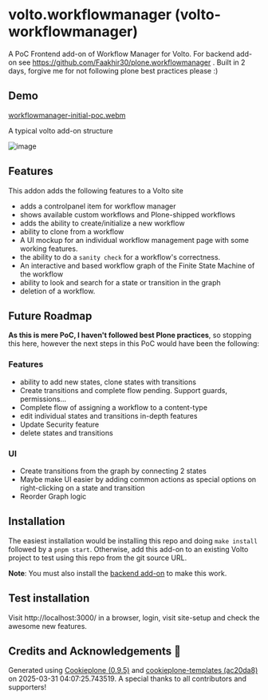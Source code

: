 # volto.workflowmanager (volto-workflowmanager)

A PoC Frontend add-on of Workflow Manager for Volto. For backend add-on see https://github.com/Faakhir30/plone.workflowmanager .
Built in 2 days, forgive me for not following plone best practices please :)
## Demo
[workflowmanager-initial-poc.webm](https://github.com/user-attachments/assets/dfe130ba-b111-466b-af33-fc2550fb1406)

A typical volto add-on structure

![image](https://github.com/user-attachments/assets/b65f1430-4e8c-469e-bf08-5a46ca853391)


## Features
This addon adds the following features to a Volto site
- adds a controlpanel item for workflow manager
- shows available custom workflows and Plone-shipped workflows
- adds the ability to create/initialize a new workflow
- ability to clone from a workflow
- A UI mockup for an individual workflow management page with some working features.
- the ability to do a `sanity check` for a workflow's correctness.
- An interactive and based workflow graph of the Finite State Machine of the workflow
- ability to look and search for a state or transition in the graph
- deletion of a workflow.

## Future Roadmap
**As this is mere PoC, I haven't followed best Plone practices**, so stopping this here, however the next steps in this PoC would have been the following:

### Features
- ability to add new states, clone states with transitions
- Create transitions and complete flow pending. Support guards, permissions...
- Complete flow of assigning a workflow to a content-type
- edit individual states and transitions in-depth features
- Update Security feature
- delete states and transitions
  
### UI
- Create transitions from the graph by connecting 2 states
- Maybe make UI easier by adding common actions as special options on right-clicking on a state and transition
- Reorder Graph logic

## Installation

The easiest installation would be installing this repo and doing `make install` followed by a `pnpm start`.
Otherwise, add this add-on to an existing Volto project to test using this repo from the git source URL.

**Note**: You must also install the [backend add-on](https://github.com/Faakhir30/plone.workflowmanager/) to make this work.

## Test installation

Visit http://localhost:3000/ in a browser, login, visit site-setup and check the awesome new features.


## Credits and Acknowledgements 🙏

Generated using [Cookieplone (0.9.5)](https://github.com/plone/cookieplone) and [cookieplone-templates (ac20da8)](https://github.com/plone/cookieplone-templates/commit/ac20da82a59d967b1c55d174f043f02d847febaa) on 2025-03-31 04:07:25.743519. A special thanks to all contributors and supporters!
